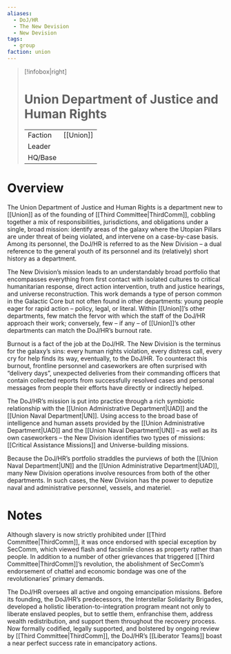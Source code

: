 ```yaml
---
aliases:
  - DoJ/HR
  - The New Devision
  - New Devision
tags:
  - group
faction: union
---
```

> [!infobox|right] 
> # Union Department of Justice and Human Rights
> | | |
> | ---- | ---- |
> | Faction | [[Union]] |
> | Leader |  |
> | HQ/Base | | 


# Overview
The Union Department of Justice and Human Rights is a department new to [[Union]] as of the founding of [[Third Committee|ThirdComm]], cobbling together a mix of responsibilities, jurisdictions, and obligations under a single, broad mission: identify areas of the galaxy where the Utopian Pillars are under threat of being violated, and intervene on a case-by-case basis. Among its personnel, the DoJ/HR is referred to as the New Division – a dual reference to the general youth of its personnel and its (relatively) short history as a department.

The New Division’s mission leads to an understandably broad portfolio that encompasses everything from first contact with isolated cultures to critical humanitarian response, direct action intervention, truth and justice hearings, and universe reconstruction. This work demands a type of person common in the Galactic Core but not often found in other departments: young people eager for rapid action – policy, legal, or literal. Within [[Union]]’s other departments, few match the fervor with which the staff of the DoJ/HR approach their work; conversely, few – if any – of [[Union]]’s other departments can match the DoJ/HR’s burnout rate.

Burnout is a fact of the job at the DoJ/HR. The New Division is the terminus for the galaxy’s sins: every human rights violation, every distress call, every cry for help finds its way, eventually, to the DoJ/HR. To counteract this burnout, frontline personnel and caseworkers are often surprised with “delivery days”, unexpected deliveries from their commanding officers that contain collected reports from successfully resolved cases and personal messages from people their efforts have directly or indirectly helped.

The DoJ/HR’s mission is put into practice through a rich symbiotic relationship with the [[Union Administrative Department|UAD]] and the [[Union Naval Department|UN]]. Using access to the broad base of intelligence and human assets provided by the [[Union Administrative Department|UAD]] and the [[Union Naval Department|UN]] – as well as its own caseworkers – the New Division identifies two types of missions: [[Critical Assistance Missions]] and Universe-building missions.

Because the DoJ/HR’s portfolio straddles the purviews of both the [[Union Naval Department|UN]] and the [[Union Administrative Department|UAD]], many New Division operations involve resources from both of the other departments. In such cases, the New Division has the power to deputize naval and administrative personnel, vessels, and materiel.

# Notes
Although slavery is now strictly prohibited under [[Third Committee|ThirdComm]], it was once endorsed with special exception by SecComm, which viewed flash and facsimile clones as property rather than people. In addition to a number of other grievances that triggered [[Third Committee|ThirdComm]]’s revolution, the abolishment of SecComm’s endorsement of chattel and economic bondage was one of the revolutionaries’ primary demands.

The DoJ/HR oversees all active and ongoing emancipation missions. Before its founding, the DoJ/HR’s predecessors, the Interstellar Solidarity Brigades, developed a holistic liberation-to-integration program meant not only to liberate enslaved peoples, but to settle them, enfranchise them, address wealth redistribution, and support them throughout the recovery process. Now formally codified, legally supported, and bolstered by ongoing review by [[Third Committee|ThirdComm]], the DoJ/HR’s [[Liberator Teams]] boast a near perfect success rate in emancipatory actions.
